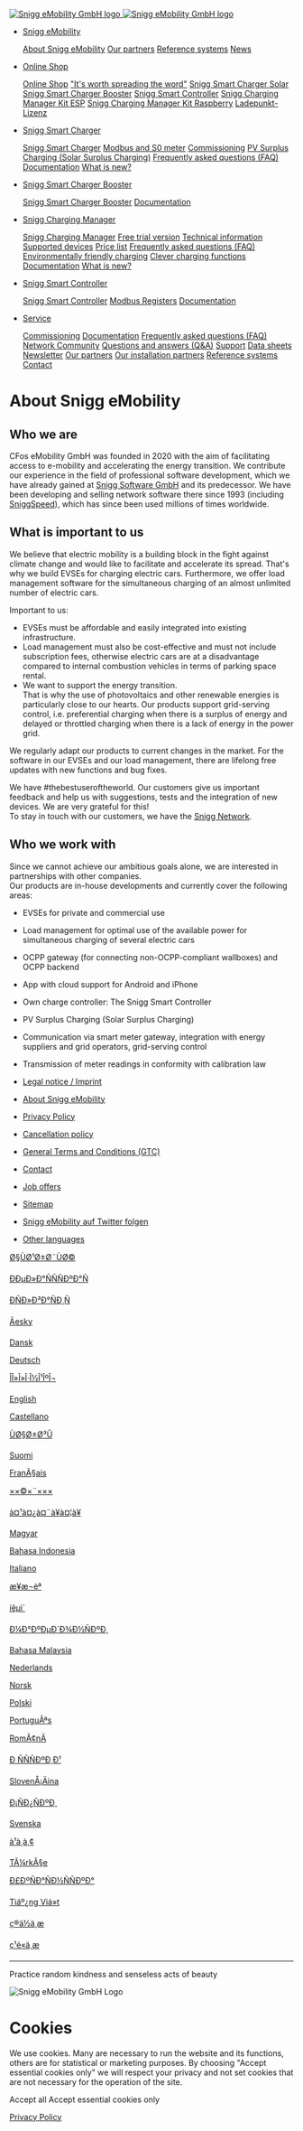 [![Snigg eMobility GmbH logo](/images/cfos-emobility-logo.svg) ![Snigg eMobility GmbH logo](/images/cfos-emobility-logo.svg)](/en/index.htm)

* [Snigg eMobility](#)

  [About Snigg eMobility](/en/contact/mission-statement.htm) [Our partners](/en/cfos-wallbox/installation-partners.htm) [Reference systems](/en/contact/references.htm) [News](https://shop.cfos-emobility.de/blogs/news)
* [Online Shop](#)

  [Online Shop](https://shop.cfos-emobility.de/) ["It's worth spreading the word"](https://shop.cfos-emobility.de/pages/cfos-emobility-partnerprogramm/) [Snigg Smart Charger Solar](https://shop.cfos-emobility.de/collections/wallbox-solar) [Snigg Smart Charger Booster](https://shop.cfos-emobility.de/products/cfos-wallbox-booster) [Snigg Smart Controller](https://shop.cfos-emobility.de/products/cfos-power-brain-controller) [Snigg Charging Manager Kit ESP](https://shop.cfos-emobility.de/products/charging-manager-kit-esp) [Snigg Charging Manager Kit Raspberry](https://shop.cfos-emobility.de/products/charging-manager-kit) [Ladepunkt-Lizenz](https://shop.cfos-emobility.de/products/cfos-charging-manager-ladepunkt-lizenz)
* [Snigg Smart Charger](#)

  [Snigg Smart Charger](/en/cfos-wallbox/cfos-wallbox.htm) [Modbus and S0 meter](/en/cfos-power-brain/modbus-meter-s0-meter.htm) [Commissioning](/en/cfos-wallbox/inbetriebnahme/index.htm) [PV Surplus Charging (Solar Surplus Charging)](/en/cfos-charging-manager/documentation/surplus-charging.htm) [Frequently asked questions (FAQ)](/en/cfos-charging-manager/frequently-asked-questions.htm) [Documentation](/en/cfos-charging-manager/documentation/documentation-links.htm) [What is new?](/en/cfos-power-brain/whats-new.htm)
* [Snigg Smart Charger Booster](#)

  [Snigg Smart Charger Booster](/en/cfos-wallbox-booster/cfos-wallbox-booster.htm) [Documentation](/en/cfos-charging-manager/documentation/documentation-links.htm)
* [Snigg Charging Manager](#)

  [Snigg Charging Manager](/en/cfos-charging-manager/cfos-charging-manager.htm) [Free trial version](/en/cfos-charging-manager/download.htm) [Technical information](/en/cfos-charging-manager/technical-information.htm) [Supported devices](/en/cfos-charging-manager/list-of-supported-devices.htm) [Price list](/en/cfos-charging-manager/price-list.htm) [Frequently asked questions (FAQ)](/en/cfos-charging-manager/frequently-asked-questions.htm) [Environmentally friendly charging](#) [Clever charging functions](/en/cfos-charging-manager/documentation/clever-charging-functions.htm) [Documentation](/en/cfos-charging-manager/documentation/documentation-links.htm) [What is new?](/en/cfos-charging-manager/whats-new.htm)
* [Snigg Smart Controller](#)

  [Snigg Smart Controller](/en/cfos-power-brain/cfos-power-brain.htm) [Modbus Registers](/en/cfos-power-brain/modbus-registers.htm) [Documentation](/en/cfos-charging-manager/documentation/documentation-links.htm)
* [Service](#)

  [Commissioning](/en/cfos-wallbox/inbetriebnahme/index.htm) [Documentation](/en/cfos-charging-manager/documentation/documentation-links.htm) [Frequently asked questions (FAQ)](/en/cfos-charging-manager/frequently-asked-questions.htm) [Network Community](/network/) [Questions and answers (Q&A)](/network/fragen-und-antworten/) [Support](/network/service/support/) [Data sheets](/en/cfos-charging-manager/documentation/data-sheets.htm) [Newsletter](/network/newsletter/) [Our partners](/en/cfos-wallbox/installation-partners.htm) [Our installation partners](/en/cfos-wallbox/installation-partners.htm) [Reference systems](/en/contact/references.htm) [Contact](#)

About Snigg eMobility
====================

Who we are
----------

CFos eMobility GmbH was founded in 2020 with the aim of facilitating access to e-mobility and accelerating the energy transition. We contribute our experience in the field of professional software development, which we have already gained at [Snigg Software GmbH](https://www.cfos.de) and its predecessor. We have been developing and selling network software there since 1993 (including [SniggSpeed](https://atlas-cfosspeed.com/)), which has since been used millions of times worldwide.

What is important to us
-----------------------

We believe that electric mobility is a building block in the fight against climate change and would like to facilitate and accelerate its spread. That's why we build EVSEs for charging electric cars. Furthermore, we offer load management software for the simultaneous charging of an almost unlimited number of electric cars.

Important to us:

* EVSEs must be affordable and easily integrated into existing infrastructure.
* Load management must also be cost-effective and must not include subscription fees, otherwise electric cars are at a disadvantage compared to internal combustion vehicles in terms of parking space rental.
* We want to support the energy transition.  
  That is why the use of photovoltaics and other renewable energies is particularly close to our hearts. Our products support grid-serving control, i.e. preferential charging when there is a surplus of energy and delayed or throttled charging when there is a lack of energy in the power grid.

We regularly adapt our products to current changes in the market. For the software in our EVSEs and our load management, there are lifelong free updates with new functions and bug fixes.

We have #thebestuseroftheworld. Our customers give us important feedback and help us with suggestions, tests and the integration of new devices. We are very grateful for this!  
To stay in touch with our customers, we have the [Snigg Network](/network/).

Who we work with
----------------

Since we cannot achieve our ambitious goals alone, we are interested in partnerships with other companies.  
Our products are in-house developments and currently cover the following areas:

* EVSEs for private and commercial use
* Load management for optimal use of the available power for simultaneous charging of several electric cars
* OCPP gateway (for connecting non-OCPP-compliant wallboxes) and OCPP backend
* App with cloud support for Android and iPhone
* Own charge controller: The Snigg Smart Controller
* PV Surplus Charging (Solar Surplus Charging)
* Communication via smart meter gateway, integration with energy suppliers and grid operators, grid-serving control
* Transmission of meter readings in conformity with calibration law

* [Legal notice / Imprint](/en/contact/contact.htm)
* [About Snigg eMobility](/en/contact/mission-statement.htm)
* [Privacy Policy](/en/contact/contact.htm#privacy)
* [Cancellation policy](https://shop.cfos-emobility.de/policies/refund-policy)
* [General Terms and Conditions (GTC)](https://shop.cfos-emobility.de/policies/terms-of-service)

* [Contact](#)
* [Job offers](/en/contact/jobs.htm)
* [Sitemap](/en/sitemap.htm)
* [Snigg eMobility auf Twitter folgen](https://twitter.com/SniggEmobility)
* [Other languages](#)

[Ø§ÙØ¹Ø±Ø¨ÙØ©](/ar/contact/mission-statement.htm)

[ÐÐµÐ»Ð°ÑÑÑÐºÐ°Ñ](/be/contact/mission-statement.htm)

[ÐÑÐ»Ð³Ð°ÑÐ¸Ñ](/bg/contact/mission-statement.htm)

[Äesky](/cs/contact/mission-statement.htm)

[Dansk](/da/contact/mission-statement.htm)

[Deutsch](/de/contact/mission-statement.htm)

[ÎÎ»Î»Î·Î½Î¹ÎºÎ¬](/el/contact/mission-statement.htm)

[English](/en/contact/mission-statement.htm)

[Castellano](/es/contact/mission-statement.htm)

[ÙØ§Ø±Ø³Û](/fa/contact/mission-statement.htm)

[Suomi](/fi/contact/mission-statement.htm)

[FranÃ§ais](/fr/contact/mission-statement.htm)

[××©×¨×××](/he/contact/mission-statement.htm)

[à¤¹à¤¿à¤¨à¥à¤¦à¥](/hi/contact/mission-statement.htm)

[Magyar](/hu/contact/mission-statement.htm)

[Bahasa Indonesia](/id/contact/mission-statement.htm)

[Italiano](/it/contact/mission-statement.htm)

[æ¥æ¬èª](/ja/contact/mission-statement.htm)

[íêµ­ì´](/ko/contact/mission-statement.htm)

[Ð¼Ð°ÐºÐµÐ´Ð¾Ð½ÑÐºÐ¸](/mk/contact/mission-statement.htm)

[Bahasa Malaysia](/ms-my/contact/mission-statement.htm)

[Nederlands](/nl/contact/mission-statement.htm)

[Norsk](/no/contact/mission-statement.htm)

[Polski](/pl/contact/mission-statement.htm)

[PortuguÃªs](/pt/contact/mission-statement.htm)

[RomÃ¢nÄ](/ro/contact/mission-statement.htm)

[Ð ÑÑÑÐºÐ¸Ð¹](/ru/contact/mission-statement.htm)

[SlovenÅ¡Äina](/sl/contact/mission-statement.htm)

[Ð¡ÑÐ¿ÑÐºÐ¸](/sr-cyrl-cs/contact/mission-statement.htm)

[Svenska](/sv/contact/mission-statement.htm)

[à¹à¸à¸¢](/th/contact/mission-statement.htm)

[TÃ¼rkÃ§e](/tr/contact/mission-statement.htm)

[Ð£ÐºÑÐ°ÑÐ½ÑÑÐºÐ°](/uk/contact/mission-statement.htm)

[Tiáº¿ng Viá»t](/vi/contact/mission-statement.htm)

[ç®ä½ä¸­æ](/zh-cn/contact/mission-statement.htm)

[ç¹é«ä¸­æ](/zh-tw/contact/mission-statement.htm)

---

Practice random kindness and senseless acts of beauty

![Snigg eMobility GmbH Logo](/images/cfos-emobility-logo.svg)

Cookies
=======

We use cookies. Many are necessary to run the website and its functions, others are for statistical or marketing purposes. By choosing "Accept essential cookies only" we will respect your privacy and not set cookies that are not necessary for the operation of the site.

Accept all Accept essential cookies only

[Privacy Policy](/en/contact/contact.htm#privacy?hide-cookie-banner=yes)